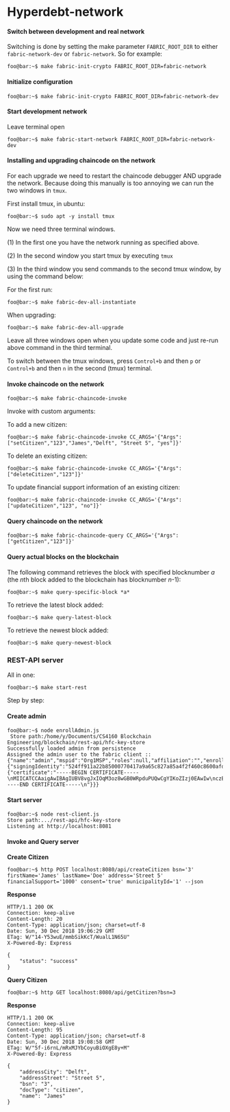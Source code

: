 # Hyperdebt-network

#### Switch between development and real network
Switching is done by setting the make parameter `FABRIC_ROOT_DIR`
to either `fabric-network-dev` or `fabric-network`. So for example:
```console
foo@bar:~$ make fabric-init-crypto FABRIC_ROOT_DIR=fabric-network
```

#### Initialize configuration
```console
foo@bar:~$ make fabric-init-crypto FABRIC_ROOT_DIR=fabric-network-dev
```

#### Start development network
Leave terminal open
```console
foo@bar:~$ make fabric-start-network FABRIC_ROOT_DIR=fabric-network-dev
```

#### Installing and upgrading chaincode on the network
For each upgrade we need to restart the chaincode debugger AND upgrade the network. Because doing this manually 
is too annoying we can run the two windows in `tmux`.

First install tmux, in ubuntu:
```console
foo@bar:~$ sudo apt -y install tmux
```

Now we need three terminal windows.

(1) In the first one you have the network running as specified above.

(2) In the second window you start tmux by executing `tmux`

(3) In the third window you send commands to the second tmux window, by using the command 
below:

For the first run:
```console
foo@bar:~$ make fabric-dev-all-instantiate
```

When upgrading:
```console
foo@bar:~$ make fabric-dev-all-upgrade
```

Leave all three windows open when you update some code and just re-run above command in the third terminal.

To switch between the tmux windows, press `Control+b` and then `p` or `Control+b` and then `n` in 
the second (tmux) terminal.

#### Invoke chaincode on the network
```console
foo@bar:~$ make fabric-chaincode-invoke
```

Invoke with custom arguments:

To add a new citizen: 
```console
foo@bar:~$ make fabric-chaincode-invoke CC_ARGS='{"Args":["setCitizen","123","James","Delft", "Street 5", "yes"]}'
```
To delete an existing citizen:
```console
foo@bar:~$ make fabric-chaincode-invoke CC_ARGS='{"Args":["deleteCitizen","123"]}'
```
To update financial support information of an existing citizen:
```console
foo@bar:~$ make fabric-chaincode-invoke CC_ARGS='{"Args":["updateCitizen","123", "no"]}'
```


#### Query chaincode on the network
```console
foo@bar:~$ make fabric-chaincode-query CC_ARGS='{"Args":["getCitizen","123"]}'
```

#### Query actual blocks on the blockchain
The following command retrieves the block with specified blocknumber *a* (the *n*th block
added to the blockchain has blocknumber *n*-1):

```console
foo@bar:~$ make query-specific-block *a*
```

To retrieve the latest block added:

```console
foo@bar:~$ make query-latest-block
```

To retrieve the newest block added:

```console
foo@bar:~$ make query-newest-block
```

### REST-API server
All in one:
```console
foo@bar:~$ make start-rest
```

Step by step:
#### Create admin
```console
foo@bar:~$ node enrollAdmin.js
 Store path:/home/y/Documents/CS4160 Blockchain Engineering/blockchain/rest-api/hfc-key-store
Successfully loaded admin from persistence
Assigned the admin user to the fabric client ::{"name":"admin","mspid":"Org1MSP","roles":null,"affiliation":"","enrollmentSecret":"","enrollment":{"signingIdentity":"524ff911a22b85000770417a9a65c827a85a4f2f460c8600afdda607285901d1","identity":{"certificate":"-----BEGIN CERTIFICATE-----\nMIICATCCAaigAwIBAgIUBV8vgJxIOqM3oz8wGB0WRpduPUQwCgYIKoZIzj0EAwIw\nczELMAkGA1UEBhMCVVMxEzARBgNVBAgTCkNhbGlmb3JuaWExFjAUBgNVBAcTDVNh\nbiBGcmFuY2lzY28xGTAXBgNVBAoTEG9yZzEuZXhhbXBsZS5jb20xHDAaBgNVBAMT\nE2NhLm9yZzEuZXhhbXBsZS5jb20wHhcNMTgxMjI4MTgwNTAwWhcNMTkxMjI4MTgx\nMDAwWjAhMQ8wDQYDVQQLEwZjbGllbnQxDjAMBgNVBAMTBWFkbWluMFkwEwYHKoZI\nzj0CAQYIKoZIzj0DAQcDQgAEONZh0CyVv9uNUbsJRB28XDrtCZ/mqpqmMAgL8cVZ\nNhbFGOayBvGH97pvQBz3Ysi2eulM39zaWNsBUuPjZMQBs6NsMGowDgYDVR0PAQH/\nBAQDAgeAMAwGA1UdEwEB/wQCMAAwHQYDVR0OBBYEFNHW0KdSzkEyAyjbq066HcwC\n/W74MCsGA1UdIwQkMCKAIEqwliofTiy1P6NkG3EPehypJqWmlG1wglbhCxS/NoqS\nMAoGCCqGSM49BAMCA0cAMEQCIBKkzsOYLkASivnmLJyFUS5B1z/XQvxfyAM69z5Q\neCbVAiA4qmCrorn5Jy1ALitu5QdHVLmyAlum4FCN6cSX8aFabg==\n-----END CERTIFICATE-----\n"}}}
```

#### Start server
```console
foo@bar:~$ node rest-client.js
Store path:.../rest-api/hfc-key-store
Listening at http://localhost:8081
```

#### Invoke and Query server

__**Create Citizen**__

```console
foo@bar:~$ http POST localhost:8080/api/createCitizen bsn='3' firstName='James' lastName='Doe' address='Street 5' financialSupport='1000' consent='true' municipalityId='1' --json
```

__**Response**__

```console
HTTP/1.1 200 OK
Connection: keep-alive
Content-Length: 20
Content-Type: application/json; charset=utf-8
Date: Sun, 30 Dec 2018 19:06:29 GMT
ETag: W/"14-Y53wuE/mmbSikKcT/WualL1N65U"
X-Powered-By: Express

{
    "status": "success"
}
```

__**Query Citizen**__

```console
foo@bar:~$ http GET localhost:8080/api/getCitizen?bsn=3
```

__**Response**__

```console
HTTP/1.1 200 OK
Connection: keep-alive
Content-Length: 95
Content-Type: application/json; charset=utf-8
Date: Sun, 30 Dec 2018 19:08:58 GMT
ETag: W/"5f-i6rnL/mRxMJYbCoyuBiOXgE8y+M"
X-Powered-By: Express

{
    "addressCity": "Delft", 
    "addressStreet": "Street 5", 
    "bsn": "3", 
    "docType": "citizen", 
    "name": "James"
}
```
